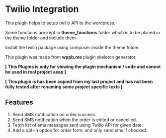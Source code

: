 # Twilio Integration

This plugin helps to setup twilio API to the wordpress.

Some functions are kept in **theme_functions** folder which is to be placed in the theme folder and include them.

Install the twilio package using composer inside the theme folder.

This plugin was made from **wppb.me** plugin skeleton generator.

**[ This Plugins is only for viewing the plugin mechanism / code and cannot be used in real project asap ]**

**[ This plugin is has been copied from my last project and has not been fully tested after renaming some project specific texts ]**


## Features

1. Send SMS notification on order success.
2. Send SMS notification when the order is edited or cancelled.
3. Fetch list of sms messages sent using Twilio API for given date.
4. Add a opt-in option for order form, and only send sms if checked.

